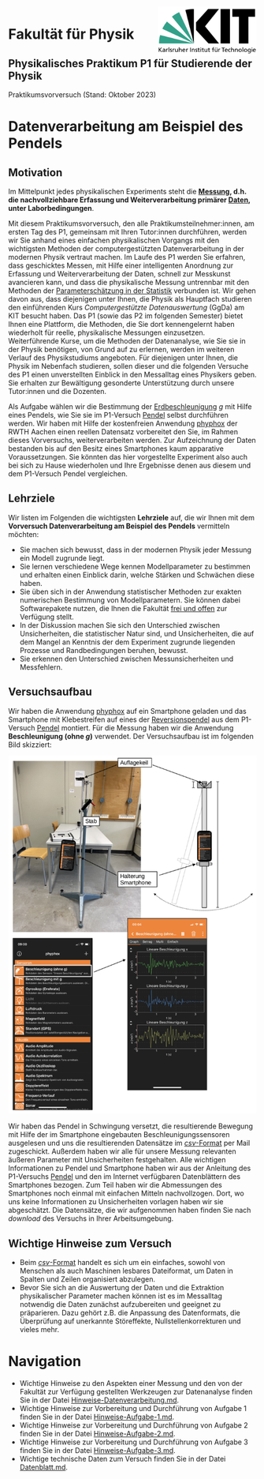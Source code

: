 <img src="../figures/Logo_KIT.svg"  width=200px style="float:right;" />

# Fakultät für Physik 

## Physikalisches Praktikum P1 für Studierende der Physik



Praktikumsvorversuch (Stand: Oktober 2023)





# Datenverarbeitung am Beispiel des Pendels



## Motivation

Im Mittelpunkt jedes physikalischen Experiments steht die **[Messung](https://de.wikipedia.org/wiki/Messung), d.h. die nachvollziehbare Erfassung und Weiterverarbeitung primärer [Daten](https://de.wikipedia.org/wiki/Daten), unter Laborbedingungen**. 

Mit diesem Praktikumsvorversuch, den alle Praktikumsteilnehmer:innen, am ersten Tag des P1, gemeinsam mit Ihren Tutor:innen durchführen, werden wir Sie anhand eines einfachen physikalischen Vorgangs mit den wichtigsten Methoden der computergestützten Datenverarbeitung in der modernen Physik vertraut machen. Im Laufe des P1 werden Sie erfahren, dass geschicktes Messen, mit Hilfe einer intelligenten Anordnung zur Erfassung und Weiterverarbeitung der Daten, schnell zur Messkunst avancieren kann, und dass die physikalische Messung untrennbar mit den Methoden der [Parameterschätzung in der Statistik](https://de.wikipedia.org/wiki/Sch%C3%A4tzfunktion) verbunden ist. Wir gehen davon aus, dass diejenigen unter Ihnen, die Physik als Hauptfach studieren den einführenden Kurs *Computergestützte Datenauswertung* (GgDa) am KIT besucht haben. Das P1 (sowie das P2 im folgenden Semester) bietet Ihnen eine Plattform, die Methoden, die Sie dort kennengelernt haben wiederholt für reelle, physikalische Messungen einzusetzen. Weiterführende Kurse, um die Methoden der Datenanalyse, wie Sie sie in der Physik benötigen, von Grund auf zu erlernen, werden im weiteren Verlauf des Physikstudiums angeboten. Für diejenigen unter Ihnen, die Physik im Nebenfach studieren, sollen dieser und die folgenden Versuche des P1 einen unverstellten Einblick in den Messalltag eines Physikers geben. Sie erhalten zur Bewältigung gesonderte Unterstützung  durch unsere Tutor:innen und die Dozenten.

Als Aufgabe wählen wir die Bestimmung der [Erdbeschleunigung](https://de.wikipedia.org/wiki/Schwerefeld) $g$ mit Hilfe eines Pendels, wie Sie sie im P1-Versuch [Pendel](https://git.scc.kit.edu/etp-lehre/p1-for-students/-/tree/main/Pendel) selbst durchführen werden. Wir haben mit Hilfe der kostenfreien Anwendung [phyphox](https://phyphox.org/de/home-de/) der RWTH Aachen einen reellen Datensatz vorbereitet den Sie, im Rahmen dieses Vorversuchs, weiterverarbeiten werden. Zur Aufzeichnung der Daten bestanden bis auf den Besitz eines Smartphones kaum apparative Voraussetzungen. Sie könnten das hier vorgestellte Experiment also auch bei sich zu Hause wiederholen und Ihre Ergebnisse denen aus diesem und dem P1-Versuch Pendel vergleichen.

## Lehrziele

Wir listen im Folgenden die wichtigsten **Lehrziele** auf, die wir Ihnen mit dem **Vorversuch Datenverarbeitung am Beispiel des Pendels** vermitteln möchten: 

- Sie machen sich bewusst, dass in der modernen Physik jeder Messung ein Modell zugrunde liegt. 
- Sie lernen verschiedene Wege kennen Modellparameter zu bestimmen und erhalten einen Einblick darin, welche Stärken und Schwächen diese haben.
- Sie üben sich in der Anwendung statistischer Methoden zur exakten numerischen Bestimmung von Modellparametern. Sie können dabei Softwarepakete nutzen, die Ihnen die Fakultät [frei und offen](https://de.wikipedia.org/wiki/Open_Source) zur Verfügung stellt.
- In der Diskussion machen Sie sich den Unterschied zwischen Unsicherheiten, die statistischer Natur sind, und Unsicherheiten, die auf dem Mangel an Kenntnis der dem Experiment zugrunde liegenden Prozesse und Randbedingungen beruhen, bewusst. 
- Sie erkennen den Unterschied zwischen Messunsicherheiten und Messfehlern. 

## Versuchsaufbau

Wir haben die Anwendung [phyphox](https://phyphox.org/de/home-de/) auf ein Smartphone geladen und das Smartphone mit Klebestreifen auf eines der [Reversionspendel](https://de.wikipedia.org/wiki/Reversionspendel) aus dem P1-Versuch [Pendel](https://git.scc.kit.edu/etp-lehre/p1-for-students/-/tree/main/Pendel) montiert. Für die Messung haben wir die Anwendung **Beschleunigung (ohne $g$)** verwendet. Der Versuchsaufbau ist im folgenden Bild skizziert:

<img src="./figures/PendelVorversuch.png" style="zoom:100%;" />

Wir haben das Pendel in Schwingung versetzt, die resultierende Bewegung mit Hilfe der im Smartphone eingebauten Beschleunigungssensoren ausgelesen und uns die resultierenden Datensätze im [*csv*-Format](https://de.wikipedia.org/wiki/CSV_(Dateiformat)) per Mail zugeschickt. Außerdem haben wir alle für unsere Messung relevanten äußeren Parameter mit Unsicherheiten festgehalten. Alle wichtigen Informationen zu Pendel und Smartphone haben wir aus der Anleitung des P1-Versuchs [Pendel](https://git.scc.kit.edu/etp-lehre/p1-for-students/-/tree/main/Pendel) und den im Internet verfügbaren Datenblättern des Smartphones bezogen. Zum Teil haben wir die Abmessungen des Smartphones noch einmal mit einfachen Mitteln nachvollzogen. Dort, wo uns keine Informationen zu Unsicherheiten vorlagen haben wir sie abgeschätzt. Die Datensätze, die wir aufgenommen haben finden Sie nach *download* des Versuchs in Ihrer Arbeitsumgebung. 

## Wichtige Hinweise zum Versuch

- Beim [*csv*-Format](https://de.wikipedia.org/wiki/CSV_(Dateiformat)) handelt es sich um ein einfaches, sowohl von Menschen als auch Maschinen lesbares Dateiformat, um Daten in Spalten und Zeilen organisiert abzulegen.
- Bevor Sie sich an die Auswertung der Daten und die Extraktion physikalischer Parameter machen können ist es im Messalltag notwendig die Daten zunächst aufzubereiten und geeignet zu präparieren. Dazu gehört z.B. die Anpassung des Datenformats, die Überprüfung auf unerkannte Störeffekte, Nullstellenkorrekturen und vieles mehr.  

# Navigation

- Wichtige Hinweise zu den Aspekten einer Messung und den von der Fakultät zur Verfügung gestellten Werkzeugen zur Datenanalyse finden Sie in der Datei [Hinweise-Datenverarbeitung.md](https://gitlab.kit.edu/kit/etp-lehre/p1-praktikum/students/-/blob/main/Vorversuch/doc/Hinweise-Datenverarbeitung.md).
- Wichtige Hinweise zur Vorbereitung und Durchführung von Aufgabe 1 finden Sie in der Datei [Hinweise-Aufgabe-1.md](https://gitlab.kit.edu/kit/etp-lehre/p1-praktikum/students/-/blob/main/Vorversuch/doc/Hinweise-Aufgabe-1.md).
- Wichtige Hinweise zur Vorbereitung und Durchführung von Aufgabe 2 finden Sie in der Datei [Hinweise-Aufgabe-2.md](https://gitlab.kit.edu/kit/etp-lehre/p1-praktikum/students/-/blob/main/Vorversuch/doc/Hinweise-Aufgabe-2.md).
- Wichtige Hinweise zur Vorbereitung und Durchführung von Aufgabe 3 finden Sie in der Datei [Hinweise-Aufgabe-3.md](https://gitlab.kit.edu/kit/etp-lehre/p1-praktikum/students/-/blob/main/Vorversuch/doc/Hinweise-Aufgabe-3.md).
- Wichtige technische Daten zum Versuch finden Sie in der Datei [Datenblatt.md](https://gitlab.kit.edu/kit/etp-lehre/p1-praktikum/students/-/blob/main/Vorversuch/Datenblatt.md).  
